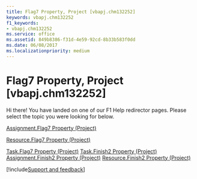```yaml
---
title: Flag7 Property, Project [vbapj.chm132252]
keywords: vbapj.chm132252
f1_keywords:
- vbapj.chm132252
ms.service: office
ms.assetid: 849b8386-f31d-4e59-92cd-8b33b583f0dd
ms.date: 06/08/2017
ms.localizationpriority: medium
---
```



# Flag7 Property, Project [vbapj.chm132252]

Hi there! You have landed on one of our F1 Help redirector pages. Please select the topic you were looking for below.

[Assignment.Flag7 Property (Project)](https://msdn.microsoft.com/library/8613ebea-1029-e66f-cbf9-6ff29d4063a5%28Office.15%29.aspx)

[Resource.Flag7 Property (Project)](https://msdn.microsoft.com/library/45bc1274-503c-3d14-8dd1-2c3c946508ed%28Office.15%29.aspx)

[Task.Flag7 Property (Project)](https://msdn.microsoft.com/library/edfbd94c-42d4-2a93-8ff7-b7f99ac7c3dd%28Office.15%29.aspx)
[Task.Finish2 Property (Project)](https://msdn.microsoft.com/library/13428a35-3296-db51-98f1-4f1ae3b34b12%28Office.15%29.aspx)
[Assignment.Finish2 Property (Project)](https://msdn.microsoft.com/library/7b620a85-cf0e-8394-bf0f-5b9d27750c46%28Office.15%29.aspx)
[Resource.Finish2 Property (Project)](https://msdn.microsoft.com/library/6489e90c-e3ab-b599-df95-6fb1848805f4%28Office.15%29.aspx)

[!include[Support and feedback](~/includes/feedback-boilerplate.md)]